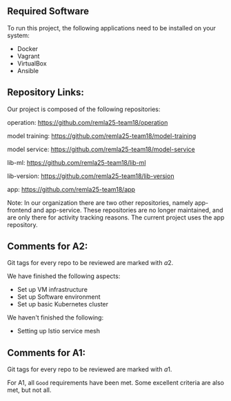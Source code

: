 ## Required Software

To run this project, the following applications need to be installed on your system:

- Docker
- Vagrant
- VirtualBox
- Ansible

## Repository Links:

Our project is composed of the following repositories:

operation: https://github.com/remla25-team18/operation

model training: https://github.com/remla25-team18/model-training

model service: https://github.com/remla25-team18/model-service

lib-ml: https://github.com/remla25-team18/lib-ml

lib-version: https://github.com/remla25-team18/lib-version

app: https://github.com/remla25-team18/app

Note: In our organization there are two other repositories, namely app-frontend and app-service. These repositories are no longer maintained, and are only there for activity tracking reasons. The current project uses the app repository.

## Comments for A2:

Git tags for every repo to be reviewed are marked with $a2$.

We have finished the following aspects:

- Set up VM infrastructure
- Set up Software environment
- Set up basic Kubernetes cluster

We haven't finished the following:

- Setting up Istio service mesh

## Comments for A1:

Git tags for every repo to be reviewed are marked with $a1$.

For A1, all `Good` requirements have been met. Some excellent criteria are also met, but not all.
